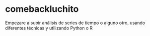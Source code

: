 # comebackluchito
Empezare a subir análisis de series de tiempo o alguno otro, usando diferentes técnicas y utilizando Python o R
